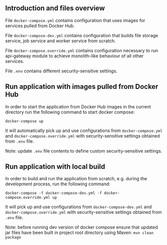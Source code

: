 ## Introduction and files overview

File `docker-compose.yml` contains configuration that uses images for services pulled from Docker Hub.

File `docker-compose-dev.yml` contains configuration that builds file storage service, job service and worker service from scratch.

File `docker-compose.override.yml` contains configuration necessary to run api-gateway module to achieve monolith-like behaviour of all other services.

File `.env` contains different security-sensitive settings.

## Run application with images pulled from Docker Hub
In order to start the application from Docker Hub images in the current directory run the following command to start docker compose:

`docker-compose up`

It will automatically pick up and use configurations from `docker-compose.yml` and `docker-compose.override.yml` with security-sensitive settings obtained from `.env` file.


Note: update `.env` file contents to define custom security-sensitive settings.

## Run application with local build
In order to build and run the application from scratch, e.g. during the development process, run the following command:

`docker-compose -f docker-compose-dev.yml -f docker-compose.override.yml up`

It will pick up and use configurations from `docker-compose-dev.yml` and `docker-compose.override.yml` with security-sensitive settings obtained from `.env` file.

Note: before running dev version of docker compose ensure that updated jar files have been built in project root directory using Maven:
`mvn clean package`